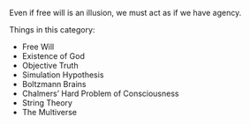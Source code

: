 Even if free will is an illusion, we must act as if we have agency.

Things in this category:
* Free Will
* Existence of God
* Objective Truth
* Simulation Hypothesis
* Boltzmann Brains
* Chalmers’ Hard Problem of Consciousness
* String Theory
* The Multiverse

